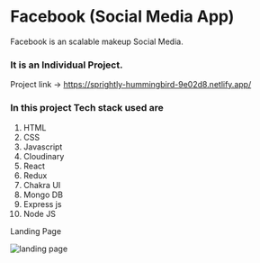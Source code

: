 # Facebook (Social Media App)
Facebook is an scalable makeup Social Media.


### It is an Individual Project.

Project link -> https://sprightly-hummingbird-9e02d8.netlify.app/

### In this project Tech stack used are

1. HTML
2. CSS
3. Javascript
4. Cloudinary
5. React
6. Redux
8. Chakra UI
9. Mongo DB
10. Express js
11. Node JS



Landing Page

![landing page](http://res.cloudinary.com/dd9cmhunr/image/upload/v1681583605/Screenshot_535_cubpjr.png)

